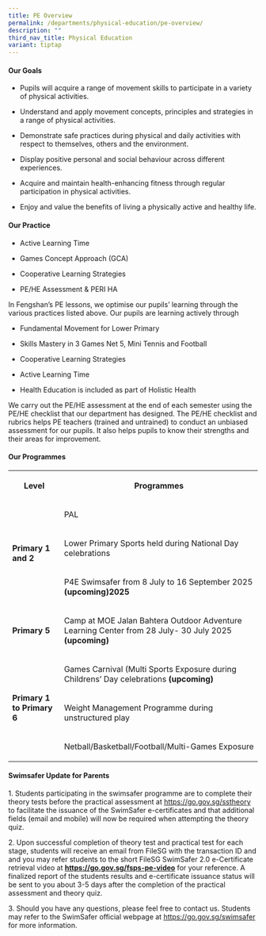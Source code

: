 ```yaml
---
title: PE Overview
permalink: /departments/physical-education/pe-overview/
description: ""
third_nav_title: Physical Education
variant: tiptap
---
```

<h4><strong>Our Goals</strong></h4>
<ul data-tight="true" class="tight">
<li>
<p>Pupils will acquire a range of movement skills to participate in a variety
of physical activities.</p>
</li>
<li>
<p>Understand and apply movement concepts, principles and strategies in a
range of physical activities.</p>
</li>
<li>
<p>Demonstrate safe practices during physical and daily activities with respect
to themselves, others and the environment.</p>
</li>
<li>
<p>Display positive personal and social behaviour across different experiences.</p>
</li>
<li>
<p>Acquire and maintain health-enhancing fitness through regular participation
in physical activities.</p>
</li>
<li>
<p>Enjoy and value the benefits of living a physically active and healthy
life.</p>
</li>
</ul>
<h4><strong>Our Practice</strong></h4>
<ul data-tight="true" class="tight">
<li>
<p>Active Learning Time</p>
</li>
<li>
<p>Games Concept Approach (GCA)</p>
</li>
<li>
<p>Cooperative Learning Strategies</p>
</li>
<li>
<p>PE/HE Assessment &amp; PERI HA</p>
</li>
</ul>
<p>In Fengshan’s PE lessons, we optimise our pupils’ learning through the
various practices listed above. Our pupils are learning actively through</p>
<ul data-tight="true" class="tight">
<li>
<p>Fundamental Movement for Lower Primary</p>
</li>
<li>
<p>Skills Mastery in 3 Games Net 5, Mini Tennis and Football</p>
</li>
<li>
<p>Cooperative Learning Strategies</p>
</li>
<li>
<p>Active Learning Time</p>
</li>
<li>
<p>Health Education is included as part of Holistic Health</p>
</li>
</ul>
<p>We carry out the PE/HE assessment at the end of each semester&nbsp;using
the PE/HE checklist that our department has designed. The PE/HE checklist
and rubrics helps PE teachers (trained and untrained) to conduct an unbiased
assessment for our pupils. It also helps pupils to know their strengths
and their areas for improvement.</p>
<h4><strong>Our Programmes</strong></h4>
<p></p>
<table style="minWidth: 50px">
<colgroup>
<col>
<col>
</colgroup>
<tbody>
<tr>
<th rowspan="1" colspan="1">
<p>Level</p>
</th>
<th rowspan="1" colspan="1">
<p>Programmes</p>
</th>
</tr>
<tr>
<td rowspan="3" colspan="1">
<p><strong>Primary 1 and 2</strong>
</p>
<p></p>
</td>
<td rowspan="1" colspan="1">
<p>PAL</p>
</td>
</tr>
<tr>
<td rowspan="1" colspan="1">
<p>Lower Primary Sports held during National Day celebrations</p>
</td>
</tr>
<tr>
<td rowspan="1" colspan="1">
<p>P4E Swimsafer from 8 July to 16 September 2025<strong> (upcoming)2025</strong>
</p>
</td>
</tr>
<tr>
<td rowspan="1" colspan="1">
<p><strong>Primary 5</strong>
</p>
</td>
<td rowspan="1" colspan="1">
<p>Camp at MOE Jalan Bahtera Outdoor Adventure Learning Center from 28 July-
30 July 2025 <strong>(upcoming)</strong>
</p>
</td>
</tr>
<tr>
<td rowspan="3" colspan="1">
<p><strong>Primary 1 to Primary 6</strong>
</p>
</td>
<td rowspan="1" colspan="1">
<p>Games Carnival (Multi Sports Exposure during Childrens’ Day celebrations <strong>(upcoming)</strong>
</p>
</td>
</tr>
<tr>
<td rowspan="1" colspan="1">
<p>Weight Management Programme during unstructured play</p>
</td>
</tr>
<tr>
<td rowspan="1" colspan="1">
<p>Netball/Basketball/Football/Multi-Games Exposure</p>
</td>
</tr>
</tbody>
</table>
<p></p>
<h4>Swimsafer Update for Parents</h4>
<p>1. Students participating in the swimsafer programme are to complete their
theory tests before the practical assessment at <a href="https://go.gov.sg/sstheory" rel="noopener noreferrer nofollow" target="_blank">https://go.gov.sg/sstheory</a> to facilitate
the issuance of the SwimSafer e-certificates and that additional fields
(email and mobile) will now be required when attempting the theory quiz.</p>
<p>2. Upon successful completion of theory test and practical test for each
stage, students will receive an email from FileSG with the transaction
ID and and you may refer students to the short FileSG SwimSafer 2.0 e-Certificate
retrieval video at <strong><a href="https://go.gov.sg/fsps-pe-video" rel="noopener noreferrer nofollow" target="_blank">https://go.gov.sg/fsps-pe-video</a></strong> for
your reference. A finalized report of the students results and e-certificate
issuance status will be sent to you about 3-5 days after the completion
of the practical assessment and theory quiz.</p>
<p>3. Should you have any questions, please feel free to contact us. Students
may refer to the SwimSafer official webpage at <a href="https://go.gov.sg/swimsafer" rel="noopener noreferrer nofollow" target="_blank">https://go.gov.sg/swimsafer</a> for more
information.</p>
<p></p>